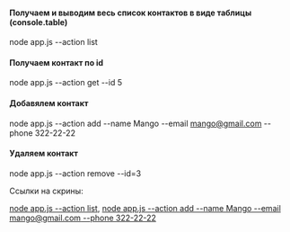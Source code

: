 #### Получаем и выводим весь список контактов в виде таблицы (console.table)

node app.js --action list

#### Получаем контакт по id

node app.js --action get --id 5

#### Добавялем контакт

node app.js --action add --name Mango --email mango@gmail.com --phone 322-22-22

#### Удаляем контакт

node app.js --action remove --id=3

Ссылки на скрины:

[node app.js --action list](https://drive.google.com/file/d/1W2NXuumB5x1YE3PITzC3St9mh8cBWKc1/view?usp=sharing),
[node app.js --action add --name Mango --email mango@gmail.com --phone 322-22-22](https://drive.google.com/file/d/1myPH-ZVtuFa5JTYcGdRRqpVFkyKh4hdz/view?usp=sharing)

